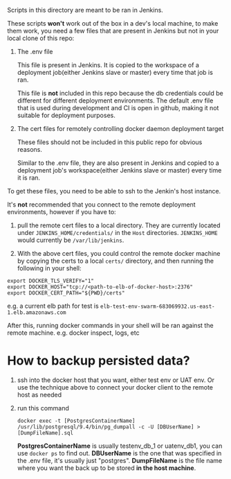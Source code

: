 Scripts in this directory are meant to be ran in Jenkins.

These scripts **won't** work out of the box in a dev's local machine, to make them work, you need a few files that are present in Jenkins but not in your local clone of this repo:

1.  The .env file

    This file is present in Jenkins. It is copied to the workspace of a deployment job(either Jenkins slave or master) every time that job is ran.

    This file is **not** included in this repo because the db credentials could be different for different deployment environments. The default .env file that is used during development and CI is open in github, making it not suitable for deployment purposes. 

2.  The cert files for remotely controlling docker daemon deployment target

    These files should not be included in this public repo for obvious reasons.
    
    Similar to the .env file, they are also present in Jenkins and copied to a deployment job's workspace(either Jenkins slave or master) every time it is ran.
     
To get these files, you need to be able to ssh to the Jenkin's host instance.

It's **not** recommended that you connect to the remote deployment environments, however if you have to:

1. pull the remote cert files to a local directory.  They are currently located under `JENKINS_HOME/credentials/` in the `Host` directories.  `JENKINS_HOME` would currently be `/var/lib/jenkins`.

2. With the above cert files, you could control the remote docker machine by copying the certs to a local `certs/` directory, and then running the following in your shell:

  ```
  export DOCKER_TLS_VERIFY="1"
  export DOCKER_HOST="tcp://<path-to-elb-of-docker-host>:2376"
  export DOCKER_CERT_PATH="${PWD}/certs"
  ```
  e.g. a current elb path for test is `elb-test-env-swarm-683069932.us-east-1.elb.amazonaws.com`

  After this, running docker commands in your shell will be ran against the remote machine.  e.g. docker inspect, logs, etc


# How to backup persisted data?

1.  ssh into the docker host that you want, either test env or UAT env.  Or use the technique above to connect your docker client to the remote host as needed

2.  run this command

    `docker exec -t [PostgresContainerName] /usr/lib/postgresql/9.4/bin/pg_dumpall -c -U [DBUserName] > [DumpFileName].sql`
    
    **PostgresContainerName** is usually testenv_db_1 or uatenv_db1, you can use `docker ps` to find out.
    **DBUserName** is the one that was specified in the .env file, it's usually just "postgres".
    **DumpFileName** is the file name where you want the back up to be stored **in the host machine**.
    
